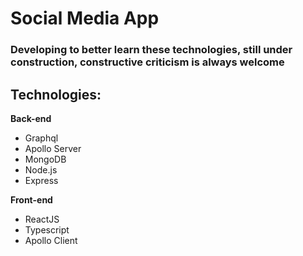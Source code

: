 # Social Media App

### Developing to better learn these technologies, still under construction, constructive criticism is always welcome

## Technologies:
  **Back-end**
  * Graphql
  * Apollo Server 
  * MongoDB
  * Node.js
  * Express
  
  **Front-end**
  * ReactJS
  * Typescript
  * Apollo Client
  
  
